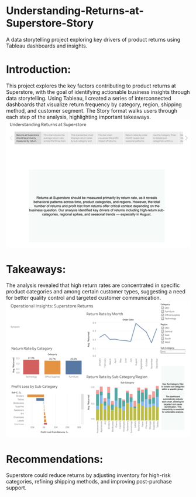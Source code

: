 # Understanding-Returns-at-Superstore-Story
A data storytelling project exploring key drivers of product returns using Tableau dashboards and insights.
# Introduction:
This project explores the key factors contributing to product returns at Superstore, with the goal of identifying actionable business insights through data storytelling.
Using Tableau, I created a series of interconnected dashboards that visualize return frequency by category, region, shipping method, and customer segment. The Story format walks users through each step of the analysis, highlighting important takeaways.
![Additional Dashboard View](repo%201%20screenshot%202.png)
# Takeaways:
The analysis revealed that high return rates are concentrated in specific product categories and among certain customer types, suggesting a need for better quality control and targeted customer communication.
![Dashboard Preview](repo%201%20screenshot.png)
# Recommendations:
Superstore could reduce returns by adjusting inventory for high-risk categories, refining shipping methods, and improving post-purchase support.
